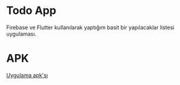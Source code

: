 # Todo App
Firebase ve Flutter kullanılarak yaptığım basit bir yapılacaklar listesi uygulaması.
# APK
[Uygulama apk'sı](https://dosya.co/k13e1n9e5727/app-release.apk.html)